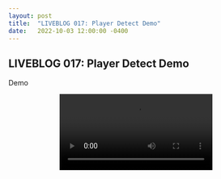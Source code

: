 ```yaml
---
layout: post
title:  "LIVEBLOG 017: Player Detect Demo"
date:   2022-10-03 12:00:00 -0400
---
```

<h2>LIVEBLOG 017: Player Detect Demo</h2>
<p>
Demo
</p>
<div style="text-align: center"> 
<video src="https://spazznolo.github.io/figs/player-detect-demo.mov" controls="controls" width="60%" length="150">
</video>
</div>